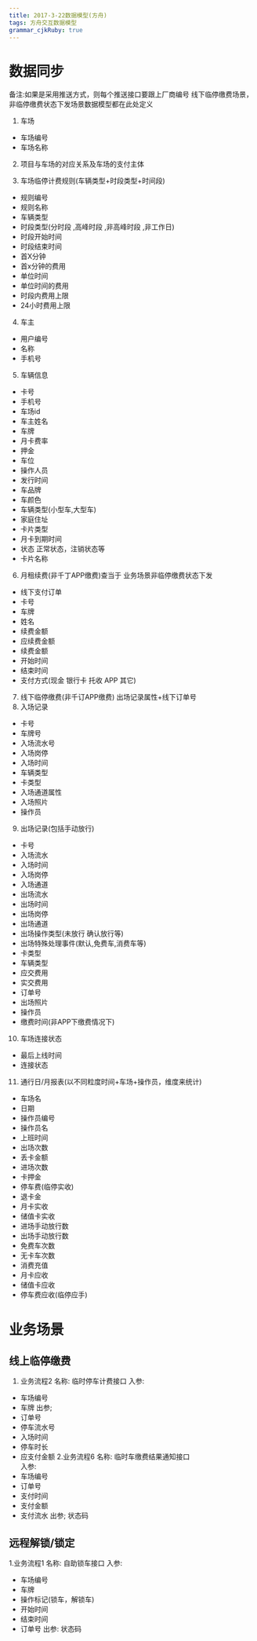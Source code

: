 ```yaml
---
title: 2017-3-22数据模型(方舟)
tags: 方舟交互数据模型
grammar_cjkRuby: true
---
```

# 数据同步

备注:如果是采用推送方式，则每个推送接口要跟上厂商编号
线下临停缴费场景，非临停缴费状态下发场景数据模型都在此处定义
1. 车场
* 车场编号
* 车场名称
2. 项目与车场的对应关系及车场的支付主体


3. 车场临停计费规则(车辆类型+时段类型+时间段)
* 规则编号
* 规则名称
* 车辆类型
* 时段类型(分时段 ,高峰时段 ,非高峰时段 ,非工作日)
* 时段开始时间
* 时段结束时间
* 首X分钟
* 首x分钟的费用
* 单位时间
* 单位时间的费用
* 时段内费用上限
* 24小时费用上限
4. 车主
* 用户编号
* 名称
* 手机号
5. 车辆信息
* 卡号
* 手机号
* 车场id
* 车主姓名
* 车牌
* 月卡费率
* 押金
* 车位
* 操作人员
* 发行时间
* 车品牌
* 车颜色
* 车辆类型(小型车,大型车)
* 家庭住址
* 卡片类型
* 月卡到期时间
* 状态  正常状态，注销状态等
* 卡片名称
6. 月租续费(非千丁APP缴费)查当于  业务场景非临停缴费状态下发
* 线下支付订单
* 卡号
* 车牌
* 姓名
* 续费金额
* 应续费金额
* 续费金额
* 开始时间
* 结束时间
* 支付方式(现金 银行卡 托收 APP 其它)
7. 线下临停缴费(非千订APP缴费)
  出场记录属性+线下订单号
8. 入场记录
* 卡号
* 车牌号
* 入场流水号
* 入场岗停
* 入场时间
* 车辆类型
* 卡类型
* 入场通道属性
* 入场照片
* 操作员
9. 出场记录(包括手动放行)
*  卡号
* 入场流水
* 入场时间
* 入场岗停
* 入场通道
* 出场流水
* 出场时间
* 出场岗停
* 出场通道
* 出场操作类型(未放行 确认放行等)
* 出场特殊处理事件(默认,免费车,消费车等)
* 卡类型
* 车辆类型
* 应交费用
* 实交费用
* 订单号
* 出场照片
* 操作员
* 缴费时间(非APP下缴费情况下)
10. 车场连接状态
* 最后上线时间
* 连接状态
11. 通行日/月报表(以不同粒度时间+车场+操作员，维度来统计)
* 车场名
* 日期
* 操作员编号
* 操作员名
* 上班时间
* 出场次数
* 丢卡金额
* 进场次数
* 卡押金
* 停车费(临停实收)
* 退卡金
* 月卡实收
* 储值卡实收
* 进场手动放行数
* 出场手动放行数
* 免费车次数
* 无卡车次数
* 消费充值
* 月卡应收
* 储值卡应收
* 停车费应收(临停应手)

# 业务场景
##  线上临停缴费
1. 业务流程2
名称:	临时停车计费接口
入参:
* 车场编号
* 车牌
出参;
* 订单号
* 停车流水号
* 入场时间
* 停车时长
* 应支付金额
2.业务流程6
名称:	临时车缴费结果通知接口\
入参:
* 车场编号
* 订单号
* 支付时间
* 支付金额
* 支付流水
出参;
状态码
## 	远程解锁/锁定
1.业务流程1
名称:	自助锁车接口
入参:
* 车场编号
* 车牌
* 操作标记(锁车，解锁车)
* 开始时间
* 结束时间
* 订单号
出参:
状态码